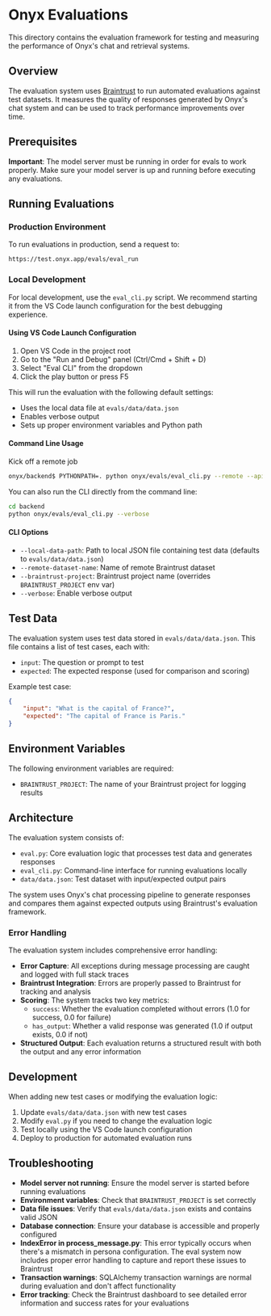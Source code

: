 # Onyx Evaluations

This directory contains the evaluation framework for testing and measuring the performance of Onyx's chat and retrieval systems.

## Overview

The evaluation system uses [Braintrust](https://www.braintrust.dev/) to run automated evaluations against test datasets. It measures the quality of responses generated by Onyx's chat system and can be used to track performance improvements over time.

## Prerequisites

**Important**: The model server must be running in order for evals to work properly. Make sure your model server is up and running before executing any evaluations.

## Running Evaluations

### Production Environment

To run evaluations in production, send a request to:
```
https://test.onyx.app/evals/eval_run
```

### Local Development

For local development, use the `eval_cli.py` script. We recommend starting it from the VS Code launch configuration for the best debugging experience.

#### Using VS Code Launch Configuration

1. Open VS Code in the project root
2. Go to the "Run and Debug" panel (Ctrl/Cmd + Shift + D)
3. Select "Eval CLI" from the dropdown
4. Click the play button or press F5

This will run the evaluation with the following default settings:
- Uses the local data file at `evals/data/data.json`
- Enables verbose output
- Sets up proper environment variables and Python path

#### Command Line Usage

Kick off a remote job
```bash
onyx/backend$ PYTHONPATH=. python onyx/evals/eval_cli.py --remote --api-key <API_KEY> --base-url https://test.onyx.app
```

You can also run the CLI directly from the command line:

```bash
cd backend
python onyx/evals/eval_cli.py --verbose
```

#### CLI Options

- `--local-data-path`: Path to local JSON file containing test data (defaults to `evals/data/data.json`)
- `--remote-dataset-name`: Name of remote Braintrust dataset
- `--braintrust-project`: Braintrust project name (overrides `BRAINTRUST_PROJECT` env var)
- `--verbose`: Enable verbose output

## Test Data

The evaluation system uses test data stored in `evals/data/data.json`. This file contains a list of test cases, each with:
- `input`: The question or prompt to test
- `expected`: The expected response (used for comparison and scoring)

Example test case:
```json
{
    "input": "What is the capital of France?",
    "expected": "The capital of France is Paris."
}
```

## Environment Variables

The following environment variables are required:

- `BRAINTRUST_PROJECT`: The name of your Braintrust project for logging results

## Architecture

The evaluation system consists of:

- `eval.py`: Core evaluation logic that processes test data and generates responses
- `eval_cli.py`: Command-line interface for running evaluations locally
- `data/data.json`: Test dataset with input/expected output pairs

The system uses Onyx's chat processing pipeline to generate responses and compares them against expected outputs using Braintrust's evaluation framework.

### Error Handling

The evaluation system includes comprehensive error handling:

- **Error Capture**: All exceptions during message processing are caught and logged with full stack traces
- **Braintrust Integration**: Errors are properly passed to Braintrust for tracking and analysis
- **Scoring**: The system tracks two key metrics:
  - `success`: Whether the evaluation completed without errors (1.0 for success, 0.0 for failure)
  - `has_output`: Whether a valid response was generated (1.0 if output exists, 0.0 if not)
- **Structured Output**: Each evaluation returns a structured result with both the output and any error information

## Development

When adding new test cases or modifying the evaluation logic:

1. Update `evals/data/data.json` with new test cases
2. Modify `eval.py` if you need to change the evaluation logic
3. Test locally using the VS Code launch configuration
4. Deploy to production for automated evaluation runs

## Troubleshooting

- **Model server not running**: Ensure the model server is started before running evaluations
- **Environment variables**: Check that `BRAINTRUST_PROJECT` is set correctly
- **Data file issues**: Verify that `evals/data/data.json` exists and contains valid JSON
- **Database connection**: Ensure your database is accessible and properly configured
- **IndexError in process_message.py**: This error typically occurs when there's a mismatch in persona configuration. The eval system now includes proper error handling to capture and report these issues to Braintrust
- **Transaction warnings**: SQLAlchemy transaction warnings are normal during evaluation and don't affect functionality
- **Error tracking**: Check the Braintrust dashboard to see detailed error information and success rates for your evaluations
